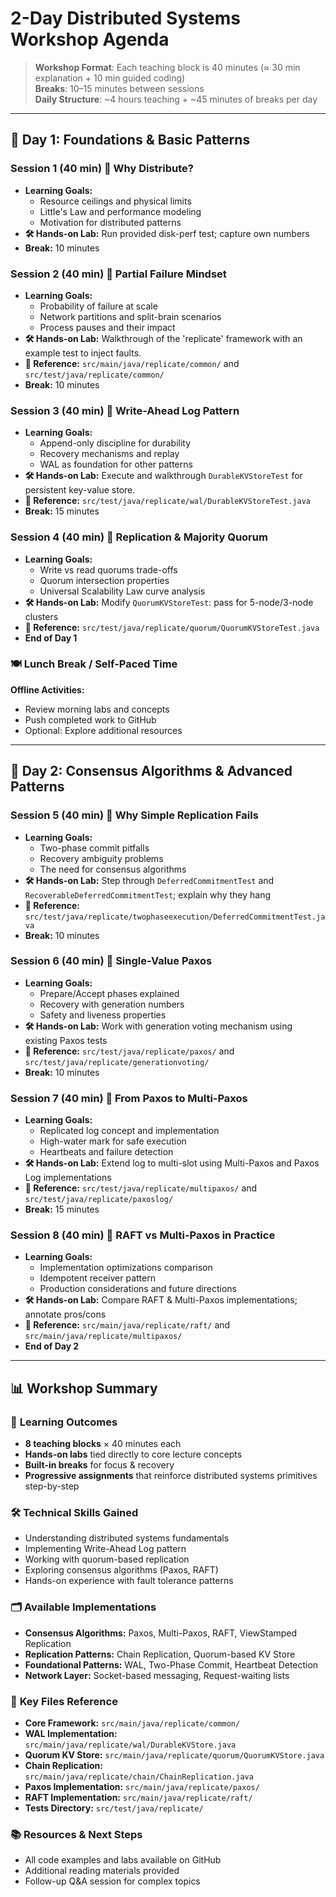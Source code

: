 # 2-Day Distributed Systems Workshop Agenda

> **Workshop Format**: Each teaching block is 40 minutes (≈ 30 min explanation + 10 min guided coding)  
> **Breaks**: 10–15 minutes between sessions  
> **Daily Structure**: ~4 hours teaching + ~45 minutes of breaks per day

---

## 📅 Day 1: Foundations & Basic Patterns

### **Session 1** (40 min) 🎯 **Why Distribute?**
- **Learning Goals:**
  - Resource ceilings and physical limits
  - Little's Law and performance modeling
  - Motivation for distributed patterns
- **🛠️ Hands-on Lab:** Run provided disk-perf test; capture own numbers
- **Break:** 10 minutes

### **Session 2** (40 min) 🎯 **Partial Failure Mindset**
- **Learning Goals:**
  - Probability of failure at scale
  - Network partitions and split-brain scenarios
  - Process pauses and their impact
- **🛠️ Hands-on Lab:** Walkthrough of the 'replicate' framework with an example test to inject faults.
- **📁 Reference:** `src/main/java/replicate/common/` and `src/test/java/replicate/common/`
- **Break:** 10 minutes

### **Session 3** (40 min) 🎯 **Write-Ahead Log Pattern**
- **Learning Goals:**
  - Append-only discipline for durability
  - Recovery mechanisms and replay
  - WAL as foundation for other patterns
- **🛠️ Hands-on Lab:** Execute and walkthrough `DurableKVStoreTest` for persistent key-value store.
- **📁 Reference:** `src/test/java/replicate/wal/DurableKVStoreTest.java`
- **Break:** 15 minutes

### **Session 4** (40 min) 🎯 **Replication & Majority Quorum**
- **Learning Goals:**
  - Write vs read quorums trade-offs
  - Quorum intersection properties
  - Universal Scalability Law curve analysis
- **🛠️ Hands-on Lab:** Modify `QuorumKVStoreTest`: pass for 5-node/3-node clusters
- **📁 Reference:** `src/test/java/replicate/quorum/QuorumKVStoreTest.java`
- **End of Day 1**

### 🍽️ **Lunch Break / Self-Paced Time**
**Offline Activities:**
- Review morning labs and concepts
- Push completed work to GitHub
- Optional: Explore additional resources

---

## 📅 Day 2: Consensus Algorithms & Advanced Patterns

### **Session 5** (40 min) 🎯 **Why Simple Replication Fails**
- **Learning Goals:**
  - Two-phase commit pitfalls
  - Recovery ambiguity problems
  - The need for consensus algorithms
- **🛠️ Hands-on Lab:** Step through `DeferredCommitmentTest` and `RecoverableDeferredCommitmentTest`; explain why they hang
- **📁 Reference:** `src/test/java/replicate/twophaseexecution/DeferredCommitmentTest.java`
- **Break:** 10 minutes

### **Session 6** (40 min) 🎯 **Single-Value Paxos**
- **Learning Goals:**
  - Prepare/Accept phases explained
  - Recovery with generation numbers
  - Safety and liveness properties
- **🛠️ Hands-on Lab:** Work with generation voting mechanism using existing Paxos tests
- **📁 Reference:** `src/test/java/replicate/paxos/` and `src/test/java/replicate/generationvoting/`
- **Break:** 10 minutes

### **Session 7** (40 min) 🎯 **From Paxos to Multi-Paxos**
- **Learning Goals:**
  - Replicated log concept and implementation
  - High-water mark for safe execution
  - Heartbeats and failure detection
- **🛠️ Hands-on Lab:** Extend log to multi-slot using Multi-Paxos and Paxos Log implementations
- **📁 Reference:** `src/test/java/replicate/multipaxos/` and `src/test/java/replicate/paxoslog/`
- **Break:** 15 minutes

### **Session 8** (40 min) 🎯 **RAFT vs Multi-Paxos in Practice**
- **Learning Goals:**
  - Implementation optimizations comparison
  - Idempotent receiver pattern
  - Production considerations and future directions
- **🛠️ Hands-on Lab:** Compare RAFT & Multi-Paxos implementations; annotate pros/cons
- **📁 Reference:** `src/main/java/replicate/raft/` and `src/main/java/replicate/multipaxos/`
- **End of Day 2**

---

## 📊 Workshop Summary

### 🎯 **Learning Outcomes**
- **8 teaching blocks** × 40 minutes each
- **Hands-on labs** tied directly to core lecture concepts  
- **Built-in breaks** for focus & recovery
- **Progressive assignments** that reinforce distributed systems primitives step-by-step

### 🛠️ **Technical Skills Gained**
- Understanding distributed systems fundamentals
- Implementing Write-Ahead Log pattern
- Working with quorum-based replication
- Exploring consensus algorithms (Paxos, RAFT)
- Hands-on experience with fault tolerance patterns

### 🗂️ **Available Implementations**
- **Consensus Algorithms:** Paxos, Multi-Paxos, RAFT, ViewStamped Replication
- **Replication Patterns:** Chain Replication, Quorum-based KV Store
- **Foundational Patterns:** WAL, Two-Phase Commit, Heartbeat Detection
- **Network Layer:** Socket-based messaging, Request-waiting lists

### 📁 **Key Files Reference**
- **Core Framework:** `src/main/java/replicate/common/`
- **WAL Implementation:** `src/main/java/replicate/wal/DurableKVStore.java`
- **Quorum KV Store:** `src/main/java/replicate/quorum/QuorumKVStore.java`
- **Chain Replication:** `src/main/java/replicate/chain/ChainReplication.java`
- **Paxos Implementation:** `src/main/java/replicate/paxos/`
- **RAFT Implementation:** `src/main/java/replicate/raft/`
- **Tests Directory:** `src/test/java/replicate/`

### 📚 **Resources & Next Steps**
- All code examples and labs available on GitHub
- Additional reading materials provided
- Follow-up Q&A session for complex topics
